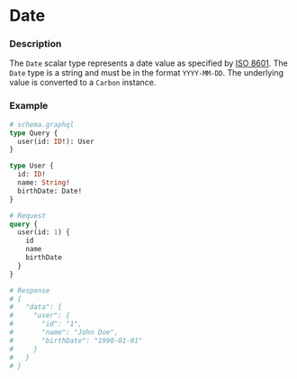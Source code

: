 # Date

### Description

The `Date` scalar type represents a date value as specified by [ISO 8601](https://en.wikipedia.org/wiki/ISO_8601). The `Date` type is a string and must be in the format `YYYY-MM-DD`.
The underlying value is converted to a `Carbon` instance.

### Example

```graphql
# schema.graphql
type Query {
  user(id: ID!): User
}

type User {
  id: ID!
  name: String!
  birthDate: Date!
}
```

```graphql
# Request
query {
  user(id: 1) {
    id
    name
    birthDate
  }
}

# Response
# {
#   "data": {
#     "user": {
#       "id": "1",
#       "name": "John Doe",
#       "birthDate": "1990-01-01"
#     }
#   }
# }
```

